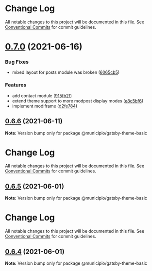 # Change Log

All notable changes to this project will be documented in this file.
See [Conventional Commits](https://conventionalcommits.org) for commit guidelines.

# [0.7.0](https://github.com/municipio-se/gatsby-packages/compare/@municipio/gatsby-theme-basic@0.6.6...@municipio/gatsby-theme-basic@0.7.0) (2021-06-16)


### Bug Fixes

* mixed layout for posts module was broken ([6065cb5](https://github.com/municipio-se/gatsby-packages/commit/6065cb56bc045627980a5474d5fd76cdbd1db7c5))


### Features

* add contact module ([915fb2f](https://github.com/municipio-se/gatsby-packages/commit/915fb2f5af2569ec40ac96b3eca1b1f5d7f42112))
* extend theme support to more modpost display modes ([e8c5bf6](https://github.com/municipio-se/gatsby-packages/commit/e8c5bf6430866f5b9fb4f92c4de490daf5011f1c))
* implement modiframe ([d2fe784](https://github.com/municipio-se/gatsby-packages/commit/d2fe78446d73a5a4575bdd2f9309c91aa4181e09))





## [0.6.6](https://github.com/municipio-se/gatsby-packages/compare/@municipio/gatsby-theme-basic@0.6.5...@municipio/gatsby-theme-basic@0.6.6) (2021-06-11)

**Note:** Version bump only for package @municipio/gatsby-theme-basic





# Change Log

All notable changes to this project will be documented in this file. See
[Conventional Commits](https://conventionalcommits.org) for commit guidelines.

## [0.6.5](https://github.com/municipio-se/gatsby-packages/compare/@municipio/gatsby-theme-basic@0.6.4...@municipio/gatsby-theme-basic@0.6.5) (2021-06-01)

**Note:** Version bump only for package @municipio/gatsby-theme-basic

# Change Log

All notable changes to this project will be documented in this file. See
[Conventional Commits](https://conventionalcommits.org) for commit guidelines.

## [0.6.4](https://github.com/municipio-se/gatsby-theme-basic/compare/@municipio/gatsby-theme-basic@0.6.3...@municipio/gatsby-theme-basic@0.6.4) (2021-06-01)

**Note:** Version bump only for package @municipio/gatsby-theme-basic
